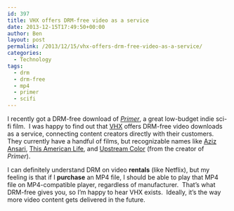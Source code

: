 ```yaml
---
id: 397
title: VHX offers DRM-free video as a service
date: 2013-12-15T17:49:50+00:00
author: Ben
layout: post
permalink: /2013/12/15/vhx-offers-drm-free-video-as-a-service/
categories:
  - Technology
tags:
  - drm
  - drm-free
  - mp4
  - primer
  - scifi
---
```

I recently got a DRM-free download of [_Primer_](http://erbpfilm.com/film/primer), a great low-budget indie sci-fi film.  I was happy to find out that [VHX](http://www.vhx.tv/) offers DRM-free video downloads as a service, connecting content creators directly with their customers.  They currently have a handful of films, but recognizable names like [Aziz Ansari](http://azizansari.com/), [This American Life](http://live.thisamericanlife.org/), and [Upstream Color](http://erbpfilm.com/film/upstreamcolor) (from the creator of _Primer_).

I can definitely understand DRM on video **rentals** (like Netflix), but my feeling is that if I **purchase** an MP4 file, I should be able to play that MP4 file on MP4-compatible player, regardless of manufacturer.  That&#8217;s what DRM-free gives you, so I&#8217;m happy to hear VHX exists.  Ideally, it&#8217;s the way more video content gets delivered in the future.